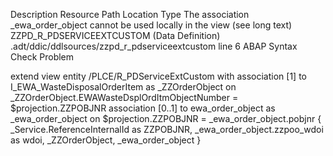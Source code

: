 Description	Resource	Path	Location	Type
The association _ewa_order_object cannot be used locally in the view (see long text)	ZZPD_R_PDSERVICEEXTCUSTOM (Data Definition)	.adt/ddic/ddlsources/zzpd_r_pdserviceextcustom	line 6	ABAP Syntax Check Problem


extend view entity /PLCE/R_PDServiceExtCustom with
association [1] to I_EWA_WasteDisposalOrderItem as _ZZOrderObject on _ZZOrderObject.EWAWasteDsplOrdItmObjectNumber = $projection.ZZPOBJNR
association [0..1] to  ewa_order_object as _ewa_order_object on $projection.ZZPOBJNR = _ewa_order_object.pobjnr
{
  _Service.ReferenceInternalId as ZZPOBJNR,
  _ewa_order_object.zzpoo_wdoi as wdoi,
  _ZZOrderObject,
  _ewa_order_object
}

